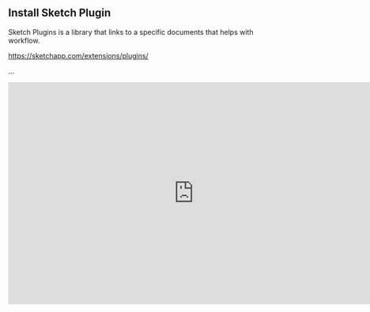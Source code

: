 ## Install Sketch Plugin

Sketch Plugins is a library that links to a specific documents that helps with workflow.

https://sketchapp.com/extensions/plugins/


...

<iframe src="https://docs.google.com/presentation/d/e/2PACX-1vTczo5nVjvDwfS62b38H-vNc5Emyy9KOqVOwNDDrf2VfESMDhTxCMvwM59PvRDfsffSZi_uZfzItGfQ/embed?start=false&loop=false&delayms=3000" frameborder="0" width="750" height="450" allowfullscreen="true" mozallowfullscreen="true" webkitallowfullscreen="true"></iframe>


